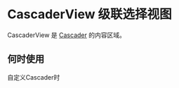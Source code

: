 # CascaderView 级联选择视图

CascaderView 是 [Cascader](/zh/components/cascader) 的内容区域。

## 何时使用
自定义Cascader时
